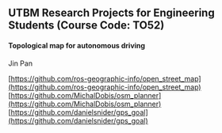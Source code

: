 ## UTBM Research Projects for Engineering Students (Course Code: TO52)

#### Topological map for autonomous driving

Jin Pan

[https://github.com/ros-geographic-info/open_street_map](https://github.com/ros-geographic-info/open_street_map)
[https://github.com/MichalDobis/osm_planner](https://github.com/MichalDobis/osm_planner)
[https://github.com/danielsnider/gps_goal](https://github.com/danielsnider/gps_goal)
